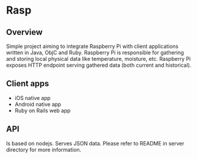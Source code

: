 Rasp
====


## Overview
Simple project aiming to integrate Raspberry Pi with client applications written in Java, ObjC and Ruby.
Raspberry Pi is responsible for gathering and storing local physical data like temperature, moisture, etc.
Raspberry Pi exposes HTTP endpoint serving gathered data (both current and historical).

## Client apps

* iOS native app
* Android native app
* Ruby on Rails web app

## API

Is based on nodejs. Serves JSON data. Please refer to README in server directory for more information.
